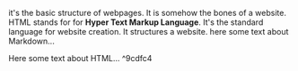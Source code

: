 it's the basic structure of webpages. It is somehow the bones of a website.
HTML stands for for **Hyper Text Markup Language**. It's the standard language for website creation. It structures a website. 
here some text about Markdown...



Here some text about HTML... ^9cdfc4
